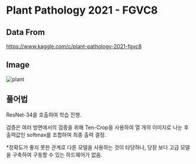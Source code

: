 # Plant Pathology 2021 - FGVC8

## Data From

https://www.kaggle.com/c/plant-pathology-2021-fgvc8

## Image
![plant](https://user-images.githubusercontent.com/51351974/111782827-d3b62d80-88fc-11eb-90e0-ebf2e2dfb8e3.JPG)


## 풀어법

ResNet-34을 호출하여 학습 진행.

검증은 여러 방면에서의 검증을 위해 Ten-Crop을 사용하여 열 개의 이미지로 나눈 후 출력값인 softmax를 조합하여 최종 출력 결정.

*정확도가 좋지 못한 관계로 다른 모델을 사용하는 것이 타당하나, 당장 보다 고급 모델을 구축하여 구동할 수 있는 하드웨어가 없음.

